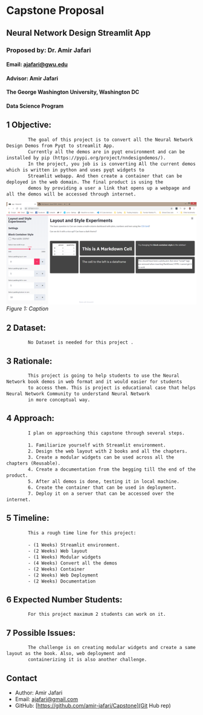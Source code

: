 
# Capstone Proposal
## Neural Network Design Streamlit App 
### Proposed by: Dr. Amir Jafari
#### Email: ajafari@gwu.edu
#### Advisor: Amir Jafari
#### The George Washington University, Washington DC  
#### Data Science Program


## 1 Objective:  
 
            The goal of this project is to convert all the Neural Network Design Demos from Pyqt to streamlit App. 
            Currently all the demos are in pyqt environment and can be installed by pip (https://pypi.org/project/nndesigndemos/).
            In the project, you job is is converting All the current demos which is written in python and uses pyqt widgets to 
            Streamlit webapp. And then create a container that can be deployed in the web domain. The final product is using the 
            demos by providing a user a link that opens up a webpage and all the demos will be accessed through internet.
            

![Figure 1: Example figure](2024_Spring_1.png)
*Figure 1: Caption*

## 2 Dataset:  

            No Dataset is needed for this project .  
            

## 3 Rationale:  

            This project is going to help students to use the Neural Network book demos in web format and it would easier for students 
            to access them. This is project is educational case that helps Neural Network Community to understand Neural Network
            in more conceptual way.
            

## 4 Approach:  

            I plan on approaching this capstone through several steps.  

            1. Familiarize yourself with Streamlit environment.
            2. Design the web layout with 2 books and all the chapters.  
            3. Create a modular widgets can be used across all the chapters (Reusable).
            4. Create a documentation from the begging till the end of the product.
            5. After all demos is done, testing it in local machine.
            6. Create the container that can be used in deployment.
            7. Deploy it on a server that can be accessed over the internet. 
            

## 5 Timeline:  

            This a rough time line for this project:  

            - (1 Weeks) Streamlit environment.  
            - (2 Weeks) Web layout  
            - (1 Weeks) Modular widgets  
            - (4 Weeks) Convert all the demos 
            - (2 Weeks) Container  
            - (2 Weeks) Web Deployment
            - (2 Weeks) Documentation
            

## 6 Expected Number Students:  

            For this project maximum 2 students can work on it.  
            

## 7 Possible Issues:  

            The challenge is on creating modular widgets and create a same layout as the book. Also, web deployment and
            containerizing it is also another challenge. 
            


## Contact
- Author: Amir Jafari
- Email: [ajafari@gmail.com](Eamil)
- GitHub: [https://github.com/amir-jafari/Capstone](Git Hub rep)
